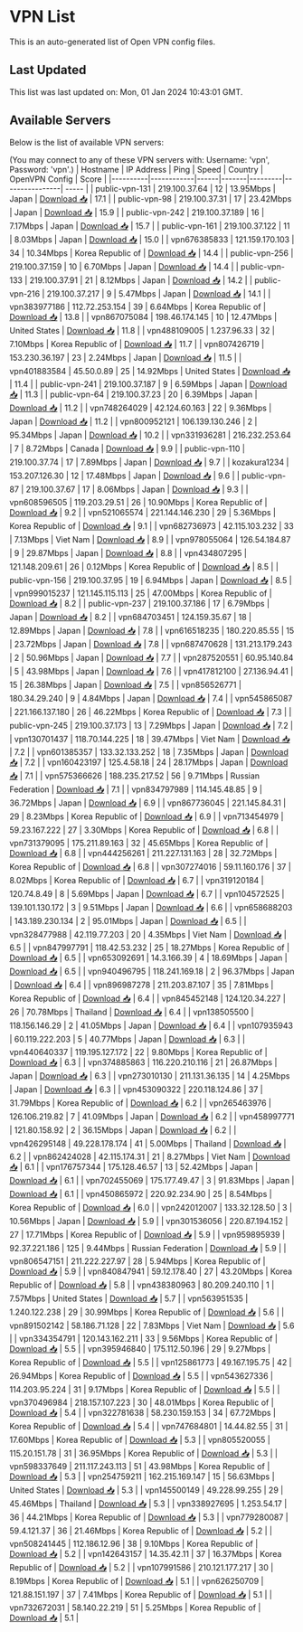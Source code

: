 # VPN List

This is an auto-generated list of Open VPN config files.

## Last Updated

This list was last updated on: Mon, 01 Jan 2024 10:43:01 GMT.

## Available Servers

Below is the list of available VPN servers:

(You may connect to any of these VPN servers with: Username: 'vpn', Password: 'vpn'.)
| Hostname | IP Address | Ping | Speed | Country | OpenVPN Config | Score |
|----------|------------|------|-------|---------|----------------| ----- |
| public-vpn-131 | 219.100.37.64 | 12 | 13.95Mbps | Japan | [Download 📥](./configs/server_0_JP.ovpn) | 17.1 |
| public-vpn-98 | 219.100.37.31 | 17 | 23.42Mbps | Japan | [Download 📥](./configs/server_1_JP.ovpn) | 15.9 |
| public-vpn-242 | 219.100.37.189 | 16 | 7.17Mbps | Japan | [Download 📥](./configs/server_2_JP.ovpn) | 15.7 |
| public-vpn-161 | 219.100.37.122 | 11 | 8.03Mbps | Japan | [Download 📥](./configs/server_3_JP.ovpn) | 15.0 |
| vpn676385833 | 121.159.170.103 | 34 | 10.34Mbps | Korea Republic of | [Download 📥](./configs/server_4_KR.ovpn) | 14.4 |
| public-vpn-256 | 219.100.37.159 | 10 | 6.70Mbps | Japan | [Download 📥](./configs/server_5_JP.ovpn) | 14.4 |
| public-vpn-133 | 219.100.37.91 | 21 | 8.12Mbps | Japan | [Download 📥](./configs/server_6_JP.ovpn) | 14.2 |
| public-vpn-216 | 219.100.37.217 | 9 | 5.47Mbps | Japan | [Download 📥](./configs/server_7_JP.ovpn) | 14.1 |
| vpn383977186 | 112.72.253.154 | 39 | 6.64Mbps | Korea Republic of | [Download 📥](./configs/server_8_KR.ovpn) | 13.8 |
| vpn867075084 | 198.46.174.145 | 10 | 12.47Mbps | United States | [Download 📥](./configs/server_9_US.ovpn) | 11.8 |
| vpn488109005 | 1.237.96.33 | 32 | 7.10Mbps | Korea Republic of | [Download 📥](./configs/server_10_KR.ovpn) | 11.7 |
| vpn807426719 | 153.230.36.197 | 23 | 2.24Mbps | Japan | [Download 📥](./configs/server_11_JP.ovpn) | 11.5 |
| vpn401883584 | 45.50.0.89 | 25 | 14.92Mbps | United States | [Download 📥](./configs/server_12_US.ovpn) | 11.4 |
| public-vpn-241 | 219.100.37.187 | 9 | 6.59Mbps | Japan | [Download 📥](./configs/server_13_JP.ovpn) | 11.3 |
| public-vpn-64 | 219.100.37.23 | 20 | 6.39Mbps | Japan | [Download 📥](./configs/server_14_JP.ovpn) | 11.2 |
| vpn748264029 | 42.124.60.163 | 22 | 9.36Mbps | Japan | [Download 📥](./configs/server_15_JP.ovpn) | 11.2 |
| vpn800952121 | 106.139.130.246 | 2 | 95.34Mbps | Japan | [Download 📥](./configs/server_16_JP.ovpn) | 10.2 |
| vpn331936281 | 216.232.253.64 | 7 | 8.72Mbps | Canada | [Download 📥](./configs/server_17_CA.ovpn) | 9.9 |
| public-vpn-110 | 219.100.37.74 | 17 | 7.89Mbps | Japan | [Download 📥](./configs/server_18_JP.ovpn) | 9.7 |
| kozakura1234 | 153.207.126.30 | 12 | 17.48Mbps | Japan | [Download 📥](./configs/server_19_JP.ovpn) | 9.6 |
| public-vpn-87 | 219.100.37.67 | 17 | 8.06Mbps | Japan | [Download 📥](./configs/server_20_JP.ovpn) | 9.3 |
| vpn608596505 | 119.203.29.51 | 26 | 10.90Mbps | Korea Republic of | [Download 📥](./configs/server_21_KR.ovpn) | 9.2 |
| vpn521065574 | 221.144.146.230 | 29 | 5.36Mbps | Korea Republic of | [Download 📥](./configs/server_22_KR.ovpn) | 9.1 |
| vpn682736973 | 42.115.103.232 | 33 | 7.13Mbps | Viet Nam | [Download 📥](./configs/server_23_VN.ovpn) | 8.9 |
| vpn978055064 | 126.54.184.87 | 9 | 29.87Mbps | Japan | [Download 📥](./configs/server_24_JP.ovpn) | 8.8 |
| vpn434807295 | 121.148.209.61 | 26 | 0.12Mbps | Korea Republic of | [Download 📥](./configs/server_25_KR.ovpn) | 8.5 |
| public-vpn-156 | 219.100.37.95 | 19 | 6.94Mbps | Japan | [Download 📥](./configs/server_26_JP.ovpn) | 8.5 |
| vpn999015237 | 121.145.115.113 | 25 | 47.00Mbps | Korea Republic of | [Download 📥](./configs/server_27_KR.ovpn) | 8.2 |
| public-vpn-237 | 219.100.37.186 | 17 | 6.79Mbps | Japan | [Download 📥](./configs/server_28_JP.ovpn) | 8.2 |
| vpn684703451 | 124.159.35.67 | 18 | 12.89Mbps | Japan | [Download 📥](./configs/server_29_JP.ovpn) | 7.8 |
| vpn616518235 | 180.220.85.55 | 15 | 23.72Mbps | Japan | [Download 📥](./configs/server_30_JP.ovpn) | 7.8 |
| vpn687470628 | 131.213.179.243 | 2 | 50.96Mbps | Japan | [Download 📥](./configs/server_31_JP.ovpn) | 7.7 |
| vpn287520551 | 60.95.140.84 | 5 | 43.98Mbps | Japan | [Download 📥](./configs/server_32_JP.ovpn) | 7.6 |
| vpn417812100 | 27.136.94.41 | 15 | 26.38Mbps | Japan | [Download 📥](./configs/server_33_JP.ovpn) | 7.5 |
| vpn856526771 | 180.34.29.240 | 9 | 4.84Mbps | Japan | [Download 📥](./configs/server_34_JP.ovpn) | 7.4 |
| vpn545865087 | 221.166.137.180 | 26 | 46.22Mbps | Korea Republic of | [Download 📥](./configs/server_35_KR.ovpn) | 7.3 |
| public-vpn-245 | 219.100.37.173 | 13 | 7.29Mbps | Japan | [Download 📥](./configs/server_36_JP.ovpn) | 7.2 |
| vpn130701437 | 118.70.144.225 | 18 | 39.47Mbps | Viet Nam | [Download 📥](./configs/server_37_VN.ovpn) | 7.2 |
| vpn601385357 | 133.32.133.252 | 18 | 7.35Mbps | Japan | [Download 📥](./configs/server_38_JP.ovpn) | 7.2 |
| vpn160423197 | 125.4.58.18 | 24 | 28.17Mbps | Japan | [Download 📥](./configs/server_39_JP.ovpn) | 7.1 |
| vpn575366626 | 188.235.217.52 | 56 | 9.71Mbps | Russian Federation | [Download 📥](./configs/server_40_RU.ovpn) | 7.1 |
| vpn834797989 | 114.145.48.85 | 9 | 36.72Mbps | Japan | [Download 📥](./configs/server_41_JP.ovpn) | 6.9 |
| vpn867736045 | 221.145.84.31 | 29 | 8.23Mbps | Korea Republic of | [Download 📥](./configs/server_42_KR.ovpn) | 6.9 |
| vpn713454979 | 59.23.167.222 | 27 | 3.30Mbps | Korea Republic of | [Download 📥](./configs/server_43_KR.ovpn) | 6.8 |
| vpn731379095 | 175.211.89.163 | 32 | 45.65Mbps | Korea Republic of | [Download 📥](./configs/server_44_KR.ovpn) | 6.8 |
| vpn444256261 | 211.227.131.163 | 28 | 32.72Mbps | Korea Republic of | [Download 📥](./configs/server_45_KR.ovpn) | 6.8 |
| vpn307274016 | 59.11.160.176 | 37 | 8.02Mbps | Korea Republic of | [Download 📥](./configs/server_46_KR.ovpn) | 6.7 |
| vpn319120184 | 120.74.8.49 | 8 | 5.69Mbps | Japan | [Download 📥](./configs/server_47_JP.ovpn) | 6.7 |
| vpn104572525 | 139.101.130.172 | 3 | 9.51Mbps | Japan | [Download 📥](./configs/server_48_JP.ovpn) | 6.6 |
| vpn658688203 | 143.189.230.134 | 2 | 95.01Mbps | Japan | [Download 📥](./configs/server_49_JP.ovpn) | 6.5 |
| vpn328477988 | 42.119.77.203 | 20 | 4.35Mbps | Viet Nam | [Download 📥](./configs/server_50_VN.ovpn) | 6.5 |
| vpn847997791 | 118.42.53.232 | 25 | 18.27Mbps | Korea Republic of | [Download 📥](./configs/server_51_KR.ovpn) | 6.5 |
| vpn653092691 | 14.3.166.39 | 4 | 18.69Mbps | Japan | [Download 📥](./configs/server_52_JP.ovpn) | 6.5 |
| vpn940496795 | 118.241.169.18 | 2 | 96.37Mbps | Japan | [Download 📥](./configs/server_53_JP.ovpn) | 6.4 |
| vpn896987278 | 211.203.87.107 | 35 | 7.81Mbps | Korea Republic of | [Download 📥](./configs/server_54_KR.ovpn) | 6.4 |
| vpn845452148 | 124.120.34.227 | 26 | 70.78Mbps | Thailand | [Download 📥](./configs/server_55_TH.ovpn) | 6.4 |
| vpn138505500 | 118.156.146.29 | 2 | 41.05Mbps | Japan | [Download 📥](./configs/server_56_JP.ovpn) | 6.4 |
| vpn107935943 | 60.119.222.203 | 5 | 40.77Mbps | Japan | [Download 📥](./configs/server_57_JP.ovpn) | 6.3 |
| vpn440640337 | 119.195.127.172 | 22 | 9.80Mbps | Korea Republic of | [Download 📥](./configs/server_58_KR.ovpn) | 6.3 |
| vpn374885863 | 116.220.210.116 | 21 | 26.87Mbps | Japan | [Download 📥](./configs/server_59_JP.ovpn) | 6.3 |
| vpn273010130 | 211.131.36.135 | 14 | 4.25Mbps | Japan | [Download 📥](./configs/server_60_JP.ovpn) | 6.3 |
| vpn453090322 | 220.118.124.86 | 37 | 31.79Mbps | Korea Republic of | [Download 📥](./configs/server_61_KR.ovpn) | 6.2 |
| vpn265463976 | 126.106.219.82 | 7 | 41.09Mbps | Japan | [Download 📥](./configs/server_62_JP.ovpn) | 6.2 |
| vpn458997771 | 121.80.158.92 | 2 | 36.15Mbps | Japan | [Download 📥](./configs/server_63_JP.ovpn) | 6.2 |
| vpn426295148 | 49.228.178.174 | 41 | 5.00Mbps | Thailand | [Download 📥](./configs/server_64_TH.ovpn) | 6.2 |
| vpn862424028 | 42.115.174.31 | 21 | 8.27Mbps | Viet Nam | [Download 📥](./configs/server_65_VN.ovpn) | 6.1 |
| vpn176757344 | 175.128.46.57 | 13 | 52.42Mbps | Japan | [Download 📥](./configs/server_66_JP.ovpn) | 6.1 |
| vpn702455069 | 175.177.49.47 | 3 | 91.83Mbps | Japan | [Download 📥](./configs/server_67_JP.ovpn) | 6.1 |
| vpn450865972 | 220.92.234.90 | 25 | 8.54Mbps | Korea Republic of | [Download 📥](./configs/server_68_KR.ovpn) | 6.0 |
| vpn242012007 | 133.32.128.50 | 3 | 10.56Mbps | Japan | [Download 📥](./configs/server_69_JP.ovpn) | 5.9 |
| vpn301536056 | 220.87.194.152 | 27 | 17.71Mbps | Korea Republic of | [Download 📥](./configs/server_70_KR.ovpn) | 5.9 |
| vpn959895939 | 92.37.221.186 | 125 | 9.44Mbps | Russian Federation | [Download 📥](./configs/server_71_RU.ovpn) | 5.9 |
| vpn806547151 | 211.222.227.97 | 28 | 5.94Mbps | Korea Republic of | [Download 📥](./configs/server_72_KR.ovpn) | 5.9 |
| vpn840847941 | 59.12.178.40 | 27 | 43.20Mbps | Korea Republic of | [Download 📥](./configs/server_73_KR.ovpn) | 5.8 |
| vpn438380963 | 80.209.240.110 | 1 | 7.57Mbps | United States | [Download 📥](./configs/server_74_US.ovpn) | 5.7 |
| vpn563951535 | 1.240.122.238 | 29 | 30.99Mbps | Korea Republic of | [Download 📥](./configs/server_75_KR.ovpn) | 5.6 |
| vpn891502142 | 58.186.71.128 | 22 | 7.83Mbps | Viet Nam | [Download 📥](./configs/server_76_VN.ovpn) | 5.6 |
| vpn334354791 | 120.143.162.211 | 33 | 9.56Mbps | Korea Republic of | [Download 📥](./configs/server_77_KR.ovpn) | 5.5 |
| vpn395946840 | 175.112.50.196 | 29 | 9.27Mbps | Korea Republic of | [Download 📥](./configs/server_78_KR.ovpn) | 5.5 |
| vpn125861773 | 49.167.195.75 | 42 | 26.94Mbps | Korea Republic of | [Download 📥](./configs/server_79_KR.ovpn) | 5.5 |
| vpn543627336 | 114.203.95.224 | 31 | 9.17Mbps | Korea Republic of | [Download 📥](./configs/server_80_KR.ovpn) | 5.5 |
| vpn370496984 | 218.157.107.223 | 30 | 48.01Mbps | Korea Republic of | [Download 📥](./configs/server_81_KR.ovpn) | 5.4 |
| vpn322781638 | 58.230.159.153 | 34 | 67.72Mbps | Korea Republic of | [Download 📥](./configs/server_82_KR.ovpn) | 5.4 |
| vpn747684801 | 14.44.82.55 | 31 | 17.60Mbps | Korea Republic of | [Download 📥](./configs/server_83_KR.ovpn) | 5.3 |
| vpn805520055 | 115.20.151.78 | 31 | 36.95Mbps | Korea Republic of | [Download 📥](./configs/server_84_KR.ovpn) | 5.3 |
| vpn598337649 | 211.117.243.113 | 51 | 43.98Mbps | Korea Republic of | [Download 📥](./configs/server_85_KR.ovpn) | 5.3 |
| vpn254759211 | 162.215.169.147 | 15 | 56.63Mbps | United States | [Download 📥](./configs/server_86_US.ovpn) | 5.3 |
| vpn145500149 | 49.228.99.255 | 29 | 45.46Mbps | Thailand | [Download 📥](./configs/server_87_TH.ovpn) | 5.3 |
| vpn338927695 | 1.253.54.17 | 36 | 44.21Mbps | Korea Republic of | [Download 📥](./configs/server_88_KR.ovpn) | 5.3 |
| vpn779280087 | 59.4.121.37 | 36 | 21.46Mbps | Korea Republic of | [Download 📥](./configs/server_89_KR.ovpn) | 5.2 |
| vpn508241445 | 112.186.12.96 | 38 | 9.10Mbps | Korea Republic of | [Download 📥](./configs/server_90_KR.ovpn) | 5.2 |
| vpn142643157 | 14.35.42.11 | 37 | 16.37Mbps | Korea Republic of | [Download 📥](./configs/server_91_KR.ovpn) | 5.2 |
| vpn107991586 | 210.121.177.217 | 30 | 8.19Mbps | Korea Republic of | [Download 📥](./configs/server_92_KR.ovpn) | 5.1 |
| vpn626250709 | 121.88.151.197 | 37 | 7.41Mbps | Korea Republic of | [Download 📥](./configs/server_93_KR.ovpn) | 5.1 |
| vpn732672031 | 58.140.22.219 | 51 | 5.25Mbps | Korea Republic of | [Download 📥](./configs/server_94_KR.ovpn) | 5.1 |
